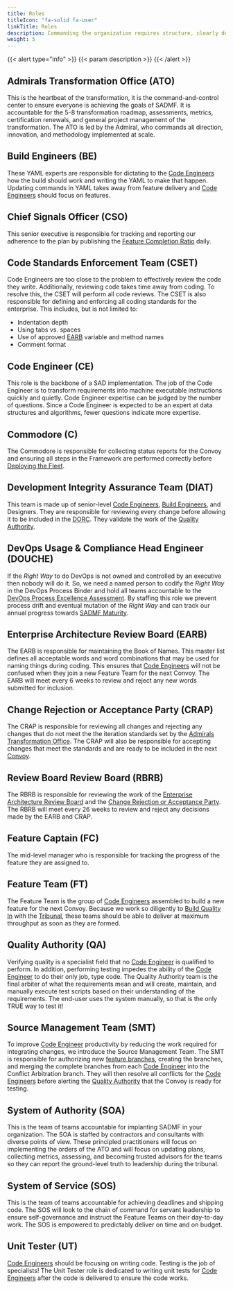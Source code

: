 ```yaml
---
title: Roles
titleIcon: "fa-solid fa-user"
linkTitle: Roles
description: Commanding the organization requires structure, clearly defined roles, and strict separation of duties! 
weight: 5
---
```


{{< alert type="info" >}}
{{< param description >}}
{{< /alert >}}

## Admirals Transformation Office (ATO)

This is the heartbeat of the transformation, it is the command-and-control center to ensure everyone is achieving the goals of SADMF. It is accountable for the 5-8 transformation roadmap, assessments, metrics, certification renewals, and general project management of the transformation. The ATO is led by the Admiral, who commands all direction, innovation, and methodology implemented at scale.

## Build Engineers (BE)

These YAML experts are responsible for dictating to the [Code Engineers](#code-engineer-ce) how the build should work and writing the YAML to make that happen. Updating commands in YAML takes away from feature delivery and [Code Engineers](#code-engineer-ce) should focus on features.

## Chief Signals Officer (CSO)

This senior executive is responsible for tracking and reporting our adherence to the plan by publishing the [Feature Completion Ratio](/metrics/#feature-completion-ratio) daily.

## Code Standards Enforcement Team (CSET)

Code Engineers are too close to the problem to effectively review the code they write. Additionally, reviewing code takes time away from coding. To resolve this, the CSET will perform all code reviews. The CSET is also responsible for defining and enforcing all coding standards for the enterprise. This includes, but is not limited to:

* Indentation depth
* Using tabs vs. spaces
* Use of approved [EARB](#enterprise-architecture-review-board-earb) variable and method names
* Comment format
  
## Code Engineer (CE)

This role is the backbone of a SAD implementation. The job of the Code Engineer is to transform requirements into machine executable instructions quickly and quietly. Code Engineer expertise can be judged by the number of questions. Since a Code Engineer is expected to be an expert at data structures and algorithms, fewer questions indicate more expertise.

## Commodore (C)

The Commodore is responsible for collecting status reports for the Convoy and ensuring all steps in the Framework are performed correctly before [Deploying the Fleet](/release-convoy/deploy/).

## Development Integrity Assurance Team (DIAT)

This team is made up of senior-level [Code Engineers](#code-engineer-ce), [Build Engineers](#build-engineers-be), and Designers. They are responsible for reviewing every change before allowing it to be included in the [DORC](/release-convoy/). They validate the work of the [Quality Authority](#quality-authority-qa).  

## DevOps Usage & Compliance Head Engineer (DOUCHE)

If the *Right Way* to do DevOps is not owned and controlled by an executive then nobody will do it. So, we need a named person to codify the *Right Way* in the DevOps Process Binder and hold all teams accountable to the [DevOps Process Excellence Assessment](/practices/#devops-process-excellence-assessment). By staffing this role we prevent process drift and eventual mutation of the *Right Way* and can track our annual progress towards [SADMF Maturity](/metrics/#sadmf-maturity-score).

## Enterprise Architecture Review Board (EARB)

The EARB is responsible for maintaining the Book of Names. This master list defines all acceptable words and word combinations that may be used for naming things during coding. This ensures that [Code Engineers](/roles/#code-engineer-ce) will not be confused when they join a new Feature Team for the next Convoy. The EARB will meet every 6 weeks to review and reject any new words submitted for inclusion.

## Change Rejection or Acceptance Party (CRAP)

The CRAP is responsible for reviewing all changes and rejecting any changes that do not meet the the iteration standards set by the [Admirals Transformation Office](#admirals-transformation-office-ato). The CRAP will also be responsible for accepting changes that meet the standards and are ready to be included in the next [Convoy](/release-convoy/).

## Review Board Review Board (RBRB)

The RBRB is responsible for reviewing the work of the [Enterprise Architecture Review Board](#enterprise-architecture-review-board-earb) and the [Change Rejection or Acceptance Party](#change-rejection-or-acceptance-party-crap). The RBRB will meet every 26 weeks to review and reject any decisions made by the EARB and CRAP.

## Feature Captain (FC)

The mid-level manager who is responsible for tracking the progress of the feature they are assigned to.

## Feature Team (FT)

The Feature Team is the group of [Code Engineers](/roles/#code-engineer-ce) assembled to build a new feature for the next Convoy. Because we work so diligently to [Build Quality In](/principles/#build-quality-in) with the [Tribunal](/release-convoy/#tribunal), these teams should be able to deliver at maximum throughput as soon as they are formed.

## Quality Authority (QA)

Verifying quality is a specialist field that no [Code Engineer](#code-engineer-ce) is qualified to perform. In addition, performing testing impedes the ability of the [Code Engineer](#code-engineer-ce) to do their only job, type code. The Quality Authority team is the final arbiter of what the requirements mean and will create, maintain, and manually execute test scripts based on their understanding of the requirements. The end-user uses the system manually, so that is the only TRUE way to test it!

## Source Management Team (SMT)

To improve [Code Engineer](#code-engineer-ce) productivity by reducing the work required for integrating changes, we introduce the Source Management Team. The SMT is responsible for authorizing new [feature branches](/practices/#fractal-based-development), creating the branches, and merging the complete branches from each [Code Engineer](#code-engineer-ce) into the Conflict Arbitration branch. They will then resolve all conflicts for the [Code Engineers](/roles/#code-engineer-ce) before alerting the [Quality Authority](#quality-authority-qa) that the Convoy is ready for testing.

## System of Authority (SOA)

This is the team of teams accountable for implanting SADMF in your organization. The SOA is staffed by contractors and consultants with diverse points of view. These principled practitioners will focus on implementing the orders of the ATO and will focus on updating plans, collecting metrics, assessing, and becoming trusted advisors for the teams so they can report the ground-level truth to leadership during the tribunal.

## System of Service (SOS)

This is the team of teams accountable for achieving deadlines and shipping code. The SOS will look to the chain of command for servant leadership to ensure self-governance and instruct the Feature Teams on their day-to-day work. The SOS is empowered to predictably deliver on time and on budget.

## Unit Tester (UT)

[Code Engineers](#code-engineer-ce) should be focusing on writing code. Testing is the job of specialists! The Unit Tester role is dedicated to writing unit tests for [Code Engineers](#code-engineer-ce) after the code is delivered to ensure the code works.
